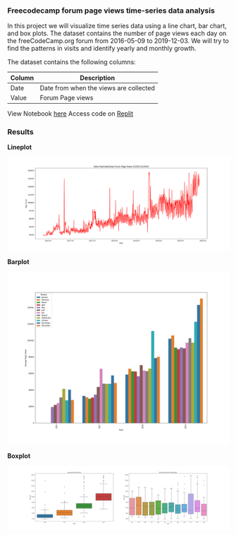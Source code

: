 ### Freecodecamp forum page views time-series data analysis

In this project we will visualize time series data using a line chart, bar chart, and box plots. The dataset contains the number of page views each day on the freeCodeCamp.org forum from 2016-05-09 to 2019-12-03. We will try to find the patterns in visits and identify yearly and monthly growth.

The dataset contains the following columns:

| Column | Description |
|---|---|
| Date | Date from when the views are collected |
| Value | Forum Page views |

View Notebook [here](https://datalore.jetbrains.com/notebook/jGVfrtnn5vDdWyQIY8plrD/4TgeJ2r11SFhhs3W5dIn2u/)
Access code on [Replit](https://replit.com/@sharmas1ddharth/boilerplate-page-view-time-series-visualizer)
### Results

**Lineplot**

![](https://github.com/sharmas1ddharth/Data-Analysis-with-python/blob/main/Freecodecamp-forum-page-views-time-series-visualizer/Figures/line_plot.png)

**Barplot**

![](https://github.com/sharmas1ddharth/Data-Analysis-with-python/blob/main/Freecodecamp-forum-page-views-time-series-visualizer/Figures/bar_plot.png)

**Boxplot**

![](https://github.com/sharmas1ddharth/Data-Analysis-with-python/blob/main/Freecodecamp-forum-page-views-time-series-visualizer/Figures/box_plot.png)

